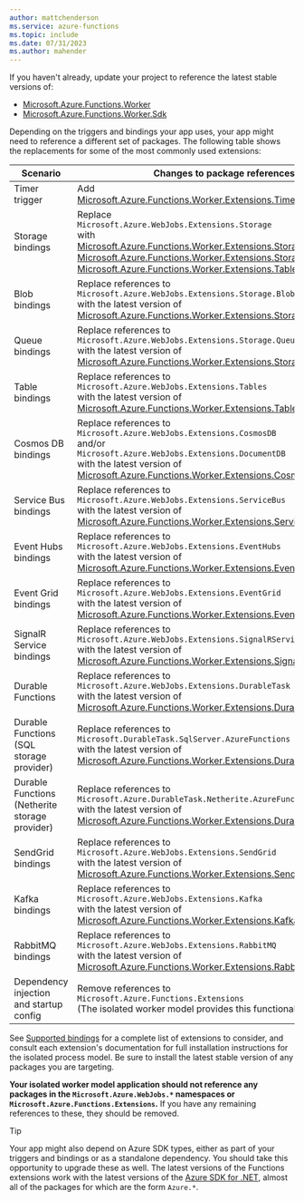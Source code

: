```yaml
---
author: mattchenderson
ms.service: azure-functions
ms.topic: include
ms.date: 07/31/2023
ms.author: mahender
---
```


If you haven't already, update your project to reference the latest stable versions of:
- [Microsoft.Azure.Functions.Worker](https://www.nuget.org/packages/Microsoft.Azure.Functions.Worker/)
- [Microsoft.Azure.Functions.Worker.Sdk](https://www.nuget.org/packages/Microsoft.Azure.Functions.Worker.Sdk/)

Depending on the triggers and bindings your app uses, your app might need to reference a different set of packages. The following table shows the replacements for some of the most commonly used extensions:

| Scenario | Changes to package references |
| - | - |
| Timer trigger |  Add<br/>[Microsoft.Azure.Functions.Worker.Extensions.Timer][timer] |
| Storage bindings | Replace<br/>`Microsoft.Azure.WebJobs.Extensions.Storage`<br/>with<br/>[Microsoft.Azure.Functions.Worker.Extensions.Storage.Blobs][blobs],<br/>[Microsoft.Azure.Functions.Worker.Extensions.Storage.Queues][queues], and<br/>[Microsoft.Azure.Functions.Worker.Extensions.Tables][tables] |
| Blob bindings | Replace references to<br/>`Microsoft.Azure.WebJobs.Extensions.Storage.Blobs`<br/>with the latest version of<br/>[Microsoft.Azure.Functions.Worker.Extensions.Storage.Blobs][blobs] |
| Queue bindings | Replace references to<br/>`Microsoft.Azure.WebJobs.Extensions.Storage.Queues`<br/>with the latest version of<br/>[Microsoft.Azure.Functions.Worker.Extensions.Storage.Queues][queues] |
| Table bindings | Replace references to<br/>`Microsoft.Azure.WebJobs.Extensions.Tables`<br/>with the latest version of<br/>[Microsoft.Azure.Functions.Worker.Extensions.Tables][tables] |
| Cosmos DB bindings | Replace references to<br/>`Microsoft.Azure.WebJobs.Extensions.CosmosDB`<br/>and/or<br/>`Microsoft.Azure.WebJobs.Extensions.DocumentDB`<br/>with the latest version of<br/>[Microsoft.Azure.Functions.Worker.Extensions.CosmosDB][cosmos] | 
| Service Bus bindings | Replace references to<br/>`Microsoft.Azure.WebJobs.Extensions.ServiceBus`<br/>with the latest version of<br/>[Microsoft.Azure.Functions.Worker.Extensions.ServiceBus][servicebus] | 
| Event Hubs bindings | Replace references to<br/>`Microsoft.Azure.WebJobs.Extensions.EventHubs`<br/>with the latest version of<br/>[Microsoft.Azure.Functions.Worker.Extensions.EventHubs][eventhubs] | 
| Event Grid bindings | Replace references to<br/>`Microsoft.Azure.WebJobs.Extensions.EventGrid`<br/>with the latest version of<br/>[Microsoft.Azure.Functions.Worker.Extensions.EventGrid][eventgrid] | 
| SignalR Service bindings | Replace references to<br/>`Microsoft.Azure.WebJobs.Extensions.SignalRService`<br/>with the latest version of<br/>[Microsoft.Azure.Functions.Worker.Extensions.SignalRService][signalr] |
| Durable Functions | Replace references to<br/>`Microsoft.Azure.WebJobs.Extensions.DurableTask`<br/>with the latest version of<br/>[Microsoft.Azure.Functions.Worker.Extensions.DurableTask][durable] |
| Durable Functions<br/>(SQL storage provider) | Replace references to<br/>`Microsoft.DurableTask.SqlServer.AzureFunctions`<br/>with the latest version of<br/>[Microsoft.Azure.Functions.Worker.Extensions.DurableTask.SqlServer][durable-sql] |
| Durable Functions<br/>(Netherite storage provider) | Replace references to<br/>`Microsoft.Azure.DurableTask.Netherite.AzureFunctions`<br/>with the latest version of<br/>[Microsoft.Azure.Functions.Worker.Extensions.DurableTask.Netherite][durable-netherite] |
| SendGrid bindings| Replace references to<br/>`Microsoft.Azure.WebJobs.Extensions.SendGrid`<br/>with the latest version of<br/>[Microsoft.Azure.Functions.Worker.Extensions.SendGrid][sendgrid] | 
| Kafka bindings | Replace references to<br/>`Microsoft.Azure.WebJobs.Extensions.Kafka`<br/>with the latest version of<br/>[Microsoft.Azure.Functions.Worker.Extensions.Kafka][kafka] |
| RabbitMQ bindings | Replace references to<br/>`Microsoft.Azure.WebJobs.Extensions.RabbitMQ`<br/>with the latest version of<br/>[Microsoft.Azure.Functions.Worker.Extensions.RabbitMQ][rabbitmq] |
| Dependency injection<br/>and startup config | Remove references to<br/>`Microsoft.Azure.Functions.Extensions`<br/>(The isolated worker model provides this functionality by default.) |

See [Supported bindings](../articles/azure-functions/functions-triggers-bindings.md#supported-bindings) for a complete list of extensions to consider, and consult each extension's documentation for full installation instructions for the isolated process model. Be sure to install the latest stable version of any packages you are targeting.

**Your isolated worker model application should not reference any packages in the `Microsoft.Azure.WebJobs.*` namespaces or `Microsoft.Azure.Functions.Extensions`.** If you have any remaining references to these, they should be removed.

> [!TIP]
> Your app might also depend on Azure SDK types, either as part of your triggers and bindings or as a standalone dependency. You should take this opportunity to upgrade these as well. The latest versions of the Functions extensions work with the latest versions of the [Azure SDK for .NET](/dotnet/azure/sdk/azure-sdk-for-dotnet), almost all of the packages for which are the form `Azure.*`.

[blobs]: https://www.nuget.org/packages/Microsoft.Azure.Functions.Worker.Extensions.Storage.Blobs
[queues]: https://www.nuget.org/packages/Microsoft.Azure.Functions.Worker.Extensions.Storage.Queues
[tables]: https://www.nuget.org/packages/Microsoft.Azure.Functions.Worker.Extensions.Tables
[servicebus]: https://www.nuget.org/packages/Microsoft.Azure.Functions.Worker.Extensions.ServiceBus
[eventgrid]: https://www.nuget.org/packages/Microsoft.Azure.Functions.Worker.Extensions.EventGrid
[cosmos]: https://www.nuget.org/packages/Microsoft.Azure.Functions.Worker.Extensions.CosmosDB
[timer]: https://www.nuget.org/packages/Microsoft.Azure.Functions.Worker.Extensions.Timer
[eventhubs]: https://www.nuget.org/packages/Microsoft.Azure.Functions.Worker.Extensions.EventHubs
[signalr]: https://www.nuget.org/packages/Microsoft.Azure.Functions.Worker.Extensions.SignalRService
[rabbitmq]: https://www.nuget.org/packages/Microsoft.Azure.Functions.Worker.Extensions.RabbitMQ
[kafka]: https://www.nuget.org/packages/Microsoft.Azure.Functions.Worker.Extensions.Kafka
[sendgrid]: https://www.nuget.org/packages/Microsoft.Azure.Functions.Worker.Extensions.SendGrid
[durable]: https://www.nuget.org/packages/Microsoft.Azure.Functions.Worker.Extensions.DurableTask
[durable-sql]: https://www.nuget.org/packages/Microsoft.Azure.Functions.Worker.Extensions.DurableTask.SqlServer
[durable-netherite]: https://www.nuget.org/packages/Microsoft.Azure.Functions.Worker.Extensions.DurableTask.Netherite
